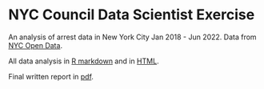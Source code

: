 # NYC Council Data Scientist Exercise

An analysis of arrest data in New York City Jan 2018 - Jun 2022. Data from [NYC Open Data](https://data.cityofnewyork.us/Public-Safety/NYPD-Arrests-Data-Historic-/8h9b-rp9u).

All data analysis in [R markdown](main.Rmd) and in [HTML](main.html).

Final written report in [pdf](report.pdf).